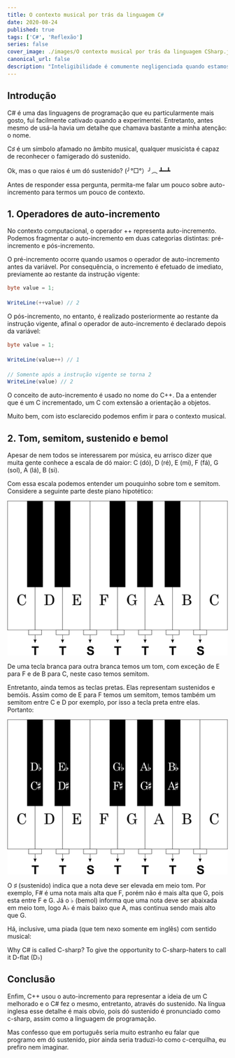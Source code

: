 ```yaml
---
title: O contexto musical por trás da linguagem C#
date: 2020-08-24
published: true
tags: ['C#', 'Reflexão']
series: false
cover_image: ./images/O contexto musical por trás da linguagem CSharp.jpg
canonical_url: false
description: "Inteligibilidade é comumente negligenciada quando estamos dando nossos primeiros passos no mundo da programação. Manifeste-se, por favor, quem em nenhuma circunstância declarou variáveis desprovidas de semântica."
---
```


## Introdução

C# é uma das linguagens de programação que eu particularmente mais gosto, fui facilmente cativado quando a experimentei. Entretanto, antes mesmo de usá-la havia um detalhe que chamava bastante a minha atenção: o nome.

C♯ é um símbolo afamado no âmbito musical, qualquer musicista é capaz de reconhecer o famigerado dó sustenido.

Ok, mas o que raios é um dó sustenido? (╯°□°）╯︵ ┻━┻

Antes de responder essa pergunta, permita-me falar um pouco sobre auto-incremento para termos um pouco de contexto.

## 1. Operadores de auto-incremento

No contexto computacional, o operador ++ representa auto-incremento. Podemos fragmentar o auto-incremento em duas categorias distintas: pré-incremento e pós-incremento.

O pré-incremento ocorre quando usamos o operador de auto-incremento antes da variável. Por consequência, o incremento é efetuado de imediato, previamente ao restante da instrução vigente:

```csharp
byte value = 1;

WriteLine(++value) // 2
```

O pós-incremento, no entanto, é realizado posteriormente ao restante da instrução vigente, afinal o operador de auto-incremento é declarado depois da variável:

```csharp
byte value = 1;

WriteLine(value++) // 1

// Somente após a instrução vigente se torna 2
WriteLine(value) // 2
```

O conceito de auto-incremento é usado no nome do C++. Da a entender que é um C incrementado, um C com extensão a orientação a objetos.

Muito bem, com isto esclarecido podemos enfim ir para o contexto musical.

## 2. Tom, semitom, sustenido e bemol

Apesar de nem todos se interessarem por música, eu arrisco dizer que muita gente conhece a escala de dó maior: C (dó), D (ré), E (mi), F (fá), G (sol), A (lá), B (si).

Com essa escala podemos entender um pouquinho sobre tom e semitom. Considere a seguinte parte deste piano hipotético:

![Som e semitom](./images/tom-e-semitom.jpeg)

De uma tecla branca para outra branca temos um tom, com exceção de E para F e de B para C, neste caso temos semitom.

Entretanto, ainda temos as teclas pretas. Elas representam sustenidos e bemóis. Assim como de E para F temos um semitom, temos também um semitom entre C e D por exemplo, por isso a tecla preta entre elas. Portanto:

![Bemol](./images/bemol.jpeg)

O ♯ (sustenido) indica que a nota deve ser elevada em meio tom. Por exemplo, F# é uma nota mais alta que F, porém não é mais alta que G, pois esta entre F e G. Já o ♭ (bemol) informa que uma nota deve ser abaixada em meio tom, logo A♭ é mais baixo que A, mas continua sendo mais alto que G.

Há, inclusive, uma piada (que tem nexo somente em inglês) com sentido musical:

Why C# is called C-sharp? To give the opportunity to C-sharp-haters to call it D-flat (D♭)

## Conclusão

Enfim, C++ usou o auto-incremento para representar a ideia de um C melhorado e o C# fez o mesmo, entretanto, através do sustenido. Na língua inglesa esse detalhe é mais obvio, pois dó sustenido é pronunciado como c-sharp, assim como a linguagem de programação.

Mas confesso que em português seria muito estranho eu falar que programo em dó sustenido, pior ainda seria traduzi-lo como c-cerquilha, eu prefiro nem imaginar.